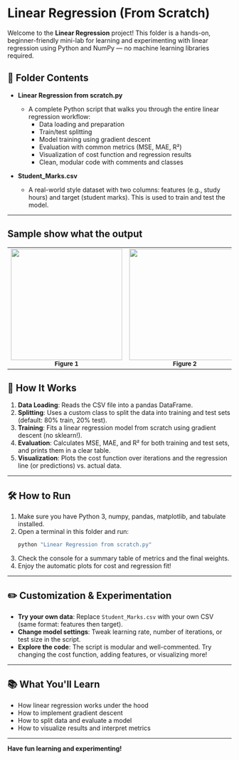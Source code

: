 # Linear Regression (From Scratch)

Welcome to the **Linear Regression** project! This folder is a hands-on, beginner-friendly mini-lab for learning and experimenting with linear regression using Python and NumPy — no machine learning libraries required.

## 📂 Folder Contents

- **Linear Regression from scratch.py**
  - A complete Python script that walks you through the entire linear regression workflow:
    - Data loading and preparation
    - Train/test splitting
    - Model training using gradient descent
    - Evaluation with common metrics (MSE, MAE, R²)
    - Visualization of cost function and regression results
    - Clean, modular code with comments and classes

- **Student_Marks.csv**
  - A real-world style dataset with two columns: features (e.g., study hours) and target (student marks). This is used to train and test the model.

---
## Sample show what the output


<div align="center">
  <table>
    <tr>
      <td align="center">
        <img src="https://github.com/user-attachments/assets/3ff75f50-31e3-43d5-b0ed-9001505aa2c1" width="250"/><br/>
        <sub><b>Figure 1</b></sub>
      </td>
      <td align="center">
        <img src="https://github.com/user-attachments/assets/62b774f4-3ae9-4ea2-8877-7af97d5033fe" width="250"/><br/>
        <sub><b>Figure 2</b></sub>
      </td>
      <td align="center">
        <img src="https://github.com/user-attachments/assets/2353e632-67d7-4ca7-adb5-6aca5319835b" width="250"/><br/>
        <sub><b>Model Output</b></sub>
      </td>
    </tr>
  </table>
</div>

## 🚀 How It Works

1. **Data Loading**: Reads the CSV file into a pandas DataFrame.
2. **Splitting**: Uses a custom class to split the data into training and test sets (default: 80% train, 20% test).
3. **Training**: Fits a linear regression model from scratch using gradient descent (no sklearn!).
4. **Evaluation**: Calculates MSE, MAE, and R² for both training and test sets, and prints them in a clear table.
5. **Visualization**: Plots the cost function over iterations and the regression line (or predictions) vs. actual data.

---

## 🛠️ How to Run

1. Make sure you have Python 3, numpy, pandas, matplotlib, and tabulate installed.
2. Open a terminal in this folder and run:
   ```bash
   python "Linear Regression from scratch.py"
   ```
3. Check the console for a summary table of metrics and the final weights.
4. Enjoy the automatic plots for cost and regression fit!

---

## ✏️ Customization & Experimentation

- **Try your own data**: Replace `Student_Marks.csv` with your own CSV (same format: features then target).
- **Change model settings**: Tweak learning rate, number of iterations, or test size in the script.
- **Explore the code**: The script is modular and well-commented. Try changing the cost function, adding features, or visualizing more!

---

## 📚 What You'll Learn
- How linear regression works under the hood
- How to implement gradient descent
- How to split data and evaluate a model
- How to visualize results and interpret metrics

---

**Have fun learning and experimenting!** 
